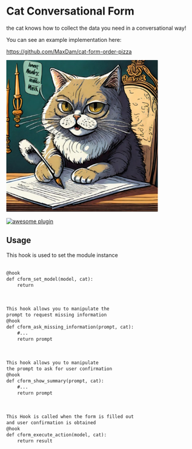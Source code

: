 # Cat Conversational Form

the cat knows how to collect the data you need in a conversational way!

You can see an example implementation here:

https://github.com/MaxDam/cat-form-order-pizza


<img src="./img/thumb.jpg" width=400>

[![awesome plugin](https://custom-icon-badges.demolab.com/static/v1?label=&message=awesome+plugin&color=383938&style=for-the-badge&logo=cheshire_cat_ai)](https://)  


## Usage

This hook is used to set the module instance
<pre>
<code>
@hook
def cform_set_model(model, cat):
    return <instance of module>
</code>
</pre>

<pre>
<code>	
This hook allows you to manipulate the 
prompt to request missing information
@hook
def cform_ask_missing_information(prompt, cat):
	#...
    return prompt
</code>
</pre>
	
<pre>
<code>
This hook allows you to manipulate 
the prompt to ask for user confirmation
@hook
def cform_show_summary(prompt, cat):
	#...
    return prompt
</code>
</pre>

<pre>
<code>
This Hook is called when the form is filled out 
and user confirmation is obtained
@hook
def cform_execute_action(model, cat):
	return result
</code>
</pre>
